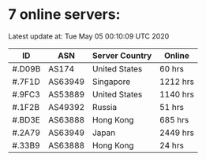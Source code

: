 # 7 online servers:

Latest update at: Tue May 05 00:10:09 UTC 2020

| ID | ASN | Server Country | Online |
| -- | --- | -------------- | ------ |
| #.D09B | AS174 | United States | 60 hrs |
| #.7F1D | AS63949 | Singapore | 1212 hrs |
| #.9FC3 | AS53889 | United States | 1140 hrs |
| #.1F2B | AS49392 | Russia | 51 hrs |
| #.BD3E | AS63888 | Hong Kong | 685 hrs |
| #.2A79 | AS63949 | Japan | 2449 hrs |
| #.33B9 | AS63888 | Hong Kong | 24 hrs |

